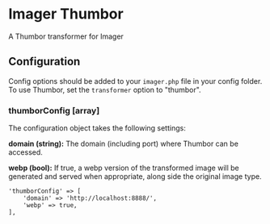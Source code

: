 # Imager Thumbor

A Thumbor transformer for Imager

## Configuration

Config options should be added to your `imager.php` file in your config folder.
To use Thumbor, set the `transformer` option to "thumbor".

### thumborConfig [array]

The configuration object takes the following settings:

**domain (string):** The domain (including port) where Thumbor can be accessed.

**webp (bool):** If true, a webp version of the transformed image will be 
generated and served when appropriate, along side the original image type.

```
'thumborConfig' => [
    'domain' => 'http://localhost:8888/',
    'webp' => true,
],
```
